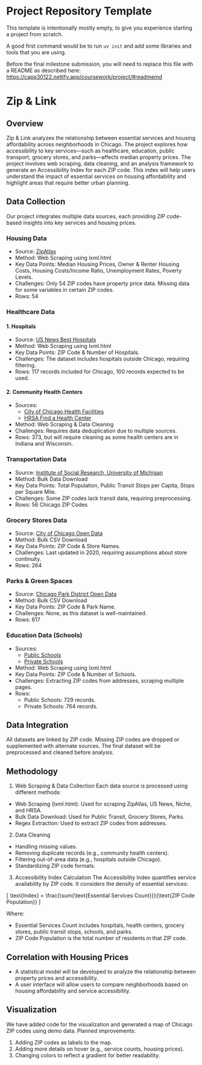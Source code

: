 # Project Repository Template

This template is intentionally mostly empty, to give you experience starting a project from scratch.

A good first command would be to run `uv init` and add some libraries and tools that you are using.

Before the final milestone submission, you will need to replace this file with a README as described here: https://capp30122.netlify.app/coursework/project/#readmemd


# Zip & Link

## Overview
Zip & Link analyzes the relationship between essential services and housing affordability across neighborhoods in Chicago. The project explores how accessibility to key services—such as healthcare, education, public transport, grocery stores, and parks—affects median property prices. The project involves web scraping, data cleaning, and an analysis framework to generate an Accessibility Index for each ZIP code. This index will help users understand the impact of essential services on housing affordability and highlight areas that require better urban planning.


## Data Collection
Our project integrates multiple data sources, each providing ZIP code-based insights into key services and housing prices.

### Housing Data
- Source: [ZipAtlas](https://zipatlas.com/us/il/chicago/zip-code-comparison/highest-property-prices.htm)
- Method: Web Scraping using lxml.html
- Key Data Points: Median Housing Prices, Owner & Renter Housing Costs, Housing Costs/Income Ratio, Unemployment Rates, Poverty Levels.
- Challenges: Only 54 ZIP codes have property price data. Missing data for some variables in certain ZIP codes.
- Rows: 54

### Healthcare Data
#### 1. Hospitals
- Source: [US News Best Hospitals](https://health.usnews.com/best-hospitals/area/chicago-il)
- Method: Web Scraping using lxml.html
- Key Data Points: ZIP Code & Number of Hospitals.
- Challenges: The dataset includes hospitals outside Chicago, requiring filtering.
- Rows: 117 records included for Chicago, 100 records expected to be used.

#### 2. Community Health Centers
- Sources: 
  - [City of Chicago Health Facilities](https://www.chicago.gov/content/dam/city/depts/cdph/policy_planning/PP_Web%20Health%20Care%20Facilities%20by%20Zip%20Code.pdf)
  - [HRSA Find a Health Center](https://findahealthcenter.hrsa.gov/?zip=Chicago%252C%2BIL%252C%2BUSA&radius=5&incrementalsearch=true)
- Method: Web Scraping & Data Cleaning
- Challenges: Requires data deduplication due to multiple sources.
- Rows: 373, but will require cleaning as some health centers are in Indiana and Wisconsin.

### Transportation Data
- Source: [Institute of Social Research, University of Michigan](https://archive.icpsr.umich.edu/view/studies/38605/data-documentation)
- Method: Bulk Data Download
- Key Data Points: Total Population, Public Transit Stops per Capita, Stops per Square Mile.
- Challenges: Some ZIP codes lack transit data, requiring preprocessing.
- Rows: 56 Chicago ZIP Codes

### Grocery Stores Data
- Source: [City of Chicago Open Data](https://data.cityofchicago.org/Health-Human-Services/Grocery-Store-Status-Map/rish-pa6g)
- Method: Bulk CSV Download
- Key Data Points: ZIP Code & Store Names.
- Challenges: Last updated in 2020, requiring assumptions about store continuity.
- Rows: 264

### Parks & Green Spaces
- Source: [Chicago Park District Open Data](https://data.cityofchicago.org/Parks-Recreation/Parks-Chicago-Park-District-Park-Boundaries-curren/ej32-qgdr)
- Method: Bulk CSV Download
- Key Data Points: ZIP Code & Park Name.
- Challenges: None, as this dataset is well-maintained.
- Rows: 617

### Education Data (Schools)
- Sources: 
  - [Public Schools](https://www.niche.com/k12/search/best-private-schools/t/chicago-cook-il/)
  - [Private Schools](https://www.niche.com/k12/search/best-private-schools/t/chicago-cook-il/)
- Method: Web Scraping using lxml.html
- Key Data Points: ZIP Code & Number of Schools.
- Challenges: Extracting ZIP codes from addresses, scraping multiple pages.
- Rows: 
  - Public Schools: 729 records.
  - Private Schools: 764 records.


## Data Integration
All datasets are linked by ZIP code. Missing ZIP codes are dropped or supplemented with alternate sources. The final dataset will be preprocessed and cleaned before analysis.


## Methodology
1. Web Scraping & Data Collection
Each data source is processed using different methods:

- Web Scraping (lxml.html): Used for scraping ZipAtlas, US News, Niche, and HRSA.
- Bulk Data Download: Used for Public Transit, Grocery Stores, Parks.
- Regex Extraction: Used to extract ZIP codes from addresses.

2. Data Cleaning
- Handling missing values.
- Removing duplicate records (e.g., community health centers).
- Filtering out-of-area data (e.g., hospitals outside Chicago).
- Standardizing ZIP code formats.

3. Accessibility Index Calculation
The Accessibility Index quantifies service availability by ZIP code. It considers the density of essential services:

\[
\text{Index} = \frac{\sum{\text{Essential Services Count}}}{\text{ZIP Code Population}}
\]

Where:
- Essential Services Count includes hospitals, health centers, grocery stores, public transit stops, schools, and parks.
- ZIP Code Population is the total number of residents in that ZIP code.


## Correlation with Housing Prices
- A statistical model will be developed to analyze the relationship between property prices and accessibility.
- A user interface will allow users to compare neighborhoods based on housing affordability and service accessibility.


## Visualization
We have added code for the visualization and generated a map of Chicago ZIP codes using demo data. Planned improvements:
1. Adding ZIP codes as labels to the map.
2. Adding more details on hover (e.g., service counts, housing prices).
3. Changing colors to reflect a gradient for better readability.

